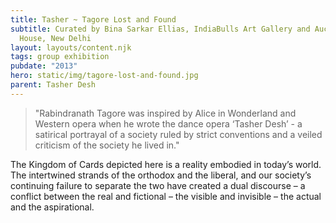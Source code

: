 ```yaml
---
title: Tasher ~ Tagore Lost and Found
subtitle: Curated by Bina Sarkar Ellias, IndiaBulls Art Gallery and Auction
  House, New Delhi
layout: layouts/content.njk
tags: group exhibition
pubdate: "2013"
hero: static/img/tagore-lost-and-found.jpg
parent: Tasher Desh
---
```


> "Rabindranath Tagore was inspired by Alice in Wonderland and Western opera when he wrote the dance opera ‘Tasher Desh’ - a satirical portrayal of a society ruled by strict conventions and a veiled criticism of the society he lived in."

The Kingdom of Cards depicted here is a reality embodied in today’s world. The intertwined strands of the orthodox and the liberal, and our society’s continuing failure to separate the two have created a dual discourse – a conflict between the real and fictional – the visible and invisible – the actual and the aspirational.
